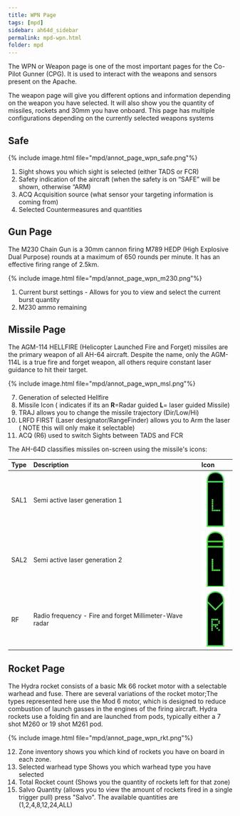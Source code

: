 ```yaml
---
title: WPN Page
tags: [mpd]
sidebar: ah64d_sidebar
permalink: mpd-wpn.html
folder: mpd
---
```


The WPN or Weapon page is one of the most important pages for the Co-Pilot Gunner (CPG). It is used to interact with the weapons and sensors present on the Apache.

The weapon page will give you different options and information depending on the weapon you have selected. It will also show you the quantity of missiles, rockets and 30mm you have onboard. This page has multiple configurations depending on the currently selected weapons systems

## Safe

{% include image.html file="mpd/annot_page_wpn_safe.png"%}

1. Sight shows you which sight is selected (either TADS or FCR)
2. Safety indication of the aircraft (when the safety is on “SAFE” will be shown, otherwise “ARM)
3. ACQ  Acquisition source (what sensor your targeting information is coming from)
4. Selected Countermeasures and quantities

## Gun Page

The M230 Chain Gun is a 30mm cannon firing M789 HEDP (High Explosive Dual Purpose) rounds at a maximum of 650 rounds per minute.
It has an effective firing range of 2.5km.

{% include image.html file="mpd/annot_page_wpn_m230.png"%}

1. Current burst settings - Allows for you to view and select the current burst quantity
2. M230 ammo remaining

## Missile Page

The AGM-114 HELLFIRE (Helicopter Launched Fire and Forget) missiles are the primary weapon of all AH-64 aircraft.
Despite the name, only the AGM-114L is a true fire and forget weapon, all others require constant laser guidance to hit their target.

{% include image.html file="mpd/annot_page_wpn_msl.png"%}

7. Generation of selected Hellfire
8. Missile Icon ( indicates if its an **R**=Radar guided **L**= laser guided Missile)
9. TRAJ allows you to change the missile trajectory  (Dir/Low/Hi)
10. LRFD FIRST  (Laser designator/RangeFinder) allows you to Arm the laser ( NOTE this will only make it selectable)
11. ACQ (R6) used to switch Sights  between TADS and FCR

The AH-64D classifies missiles on-screen using the missile's icons:

| Type | Description | Icon |
| :-- | :-- | :-- |
| SAL1 | Semi active laser generation 1 | ![SAL-1 missile](images/tex/icons/114LINV_ca.png)
| SAL2 | Semi active laser generation 2 | ![SAL-2 missile](images/tex/icons/114LINV2_ca.png)
| RF | Radio frequency - Fire and forget Millimeter-Wave radar | ![SAL-2 missile](images/tex/icons/114RINV_ca.png)

## Rocket Page
The Hydra rocket consists of a basic Mk 66 rocket motor with a selectable warhead and fuse. There are several variations of the rocket motor;The types represented here use the Mod 6 motor, which is designed to reduce combustion of launch gasses in the engines of the firing aircraft. Hydra rockets use a folding fin and are launched from pods, typically either a 7 shot M260 or 19 shot M261 pod.

{% include image.html file="mpd/annot_page_wpn_rkt.png"%}

12. Zone inventory shows you which kind of rockets you have on board in each zone.
13. Selected warhead type Shows you which warhead type you have selected
14. Total Rocket count (Shows you the quantity of rockets left for that zone)
15. Salvo Quantity  (allows you to view the amount of rockets fired in a single trigger pull) press "Salvo". The available quantities are (1,2,4,8,12,24,ALL)